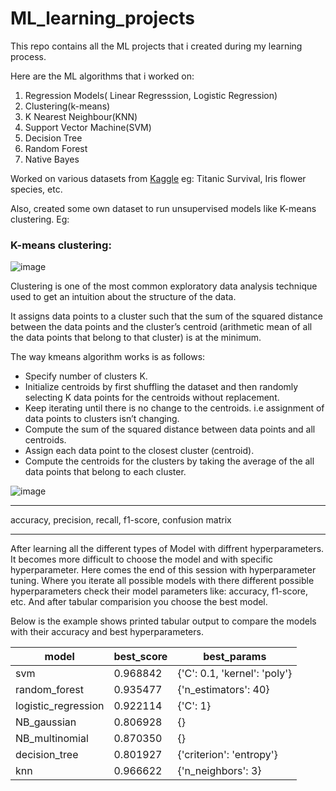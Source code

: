 # ML_learning_projects
This repo contains all the ML projects that i created during my learning process.

Here are the ML algorithms that i worked on:
1. Regression Models( Linear Regresssion, Logistic Regression)
2. Clustering(k-means)
3. K Nearest Neighbour(KNN)
4. Support Vector Machine(SVM)
5. Decision Tree
6. Random Forest
7. Native Bayes

Worked on various datasets from [Kaggle](https://www.kaggle.com/datasets)
eg: Titanic Survival, Iris flower species, etc.

Also, created some own dataset to run unsupervised models like K-means clustering.
Eg:



### K-means clustering:
![image](https://github.com/zews78/ML_learning_projects/assets/56071706/78d03f08-20b2-46ed-8a6c-d80ae9f71aa8)

Clustering is one of the most common exploratory data analysis technique used to get an intuition about the structure of the data.

It assigns data points to a cluster such that the sum of the squared distance between the data points and the cluster’s centroid (arithmetic mean of all the data points that belong to that cluster) is at the minimum.

The way kmeans algorithm works is as follows:
* Specify number of clusters K.
* Initialize centroids by first shuffling the dataset and then randomly selecting K data points for the centroids without replacement.
* Keep iterating until there is no change to the centroids. i.e assignment of data points to clusters isn’t changing.
* Compute the sum of the squared distance between data points and all centroids.
* Assign each data point to the closest cluster (centroid).
* Compute the centroids for the clusters by taking the average of the all data points that belong to each cluster.

![image](https://github.com/zews78/ML_learning_projects/assets/56071706/f637749f-b5e1-46c0-9c2b-4e0ed5af7d5d)






-------
accuracy, precision, recall, f1-score, confusion matrix



-------

After learning all the different types of Model with diffrent hyperparameters. It becomes more difficult to choose the model and with specific hyperparameter.
Here comes the end of this session with hyperparameter tuning.
Where you iterate all possible models with there different possible hyperparameters check their model parameters like: accuracy, f1-score, etc. 
And after tabular comparision you choose the best model.

Below is the example shows printed tabular output to compare the models with their accuracy and best hyperparameters.

| model               | best_score | best_params                   |
|---------------------|------------|-------------------------------|
| svm                 | 0.968842   | {'C': 0.1, 'kernel': 'poly'}   |
| random_forest       | 0.935477   | {'n_estimators': 40}          |
| logistic_regression | 0.922114   | {'C': 1}                      |
| NB_gaussian         | 0.806928   | {}                            |
| NB_multinomial      | 0.870350   | {}                            |
| decision_tree       | 0.801927   | {'criterion': 'entropy'}      |
| knn                 | 0.966622   | {'n_neighbors': 3}            |





